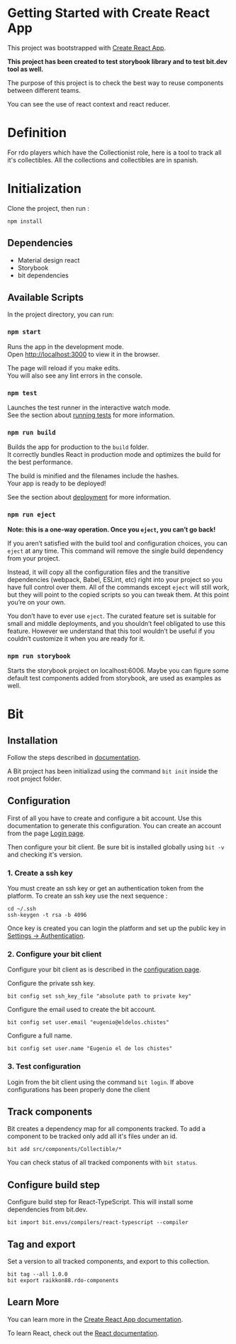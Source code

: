# Getting Started with Create React App

This project was bootstrapped with [Create React App](https://github.com/facebook/create-react-app).

**This project has been created to test storybook library and to test bit.dev tool as well.**

The purpose of this project is to check the best way to reuse components between different teams.

You can see the use of react context and react reducer.

# Definition

For rdo players which have the Collectionist role, here is a tool to track all it's collectibles. All the collections and collectibles are in spanish.

# Initialization

Clone the project, then run :

```
npm install
```

## Dependencies

- Material design react
- Storybook
- bit dependencies

## Available Scripts

In the project directory, you can run:

### `npm start`

Runs the app in the development mode.\
Open [http://localhost:3000](http://localhost:3000) to view it in the browser.

The page will reload if you make edits.\
You will also see any lint errors in the console.

### `npm test`

Launches the test runner in the interactive watch mode.\
See the section about [running tests](https://facebook.github.io/create-react-app/docs/running-tests) for more information.

### `npm run build`

Builds the app for production to the `build` folder.\
It correctly bundles React in production mode and optimizes the build for the best performance.

The build is minified and the filenames include the hashes.\
Your app is ready to be deployed!

See the section about [deployment](https://facebook.github.io/create-react-app/docs/deployment) for more information.

### `npm run eject`

**Note: this is a one-way operation. Once you `eject`, you can’t go back!**

If you aren’t satisfied with the build tool and configuration choices, you can `eject` at any time. This command will remove the single build dependency from your project.

Instead, it will copy all the configuration files and the transitive dependencies (webpack, Babel, ESLint, etc) right into your project so you have full control over them. All of the commands except `eject` will still work, but they will point to the copied scripts so you can tweak them. At this point you’re on your own.

You don’t have to ever use `eject`. The curated feature set is suitable for small and middle deployments, and you shouldn’t feel obligated to use this feature. However we understand that this tool wouldn’t be useful if you couldn’t customize it when you are ready for it.

### `npm run storybook`

Starts the storybook project on localhost:6006. Maybe you can figure some default test components added from storybook, are used as examples as well.

# Bit

## Installation

Follow the steps described in [documentation](https://docs.bit.dev/docs/installation).

A Bit project has been initializad using the command `bit init` inside the root project folder.

## Configuration

First of all you have to create and configure a bit account. Use this documentation to generate this configuration. You can create an account from the page [Login page](https://bit.dev/login?redirectUri=%2F).

Then configure your bit client. Be sure bit is installed globally using `bit -v` and checking it's version.

### 1. Create a ssh key

You must create an ssh key or get an authentication token from the platform. To create an ssh key  use the next sequence :

```
cd ~/.ssh
ssh-keygen -t rsa -b 4096
```

Once key is created you can login the platform and set up the public key in [Settings -> Authentication](https://bit.dev/settings/authentication).

### 2. Configure your bit client

Configure your bit client as is described in the [configuration page](https://docs.bit.dev/docs/conf-config).

Configure the private ssh key.

```
bit config set ssh_key_file "absolute path to private key"
```

Configure the email used to create the bit account.

```
bit config set user.email "eugenio@eldelos.chistes"
```

Configure a full name.

```
bit config set user.name "Eugenio el de los chistes"
```

### 3. Test configuration

Login from the bit client using the command `bit login`. If above configurations has been properly done the client

## Track components

Bit creates a dependency map for all components tracked. To add a component to be tracked only add all it's files under an id.

```
bit add src/components/Collectible/*
```

You can check status of all tracked components with `bit status`.

## Configure build step

Configure build step for React-TypeScript. This will install some dependencies from bit.dev.

```
bit import bit.envs/compilers/react-typescript --compiler
```

## Tag and export

Set a version to all tracked components, and export to this collection.

```
bit tag --all 1.0.0
bit export raikkon88.rdo-components
```

## Learn More

You can learn more in the [Create React App documentation](https://facebook.github.io/create-react-app/docs/getting-started).

To learn React, check out the [React documentation](https://reactjs.org/).
